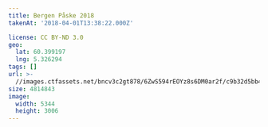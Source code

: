 ```yaml
---
title: Bergen Påske 2018
takenAt: '2018-04-01T13:38:22.000Z'

license: CC BY-ND 3.0
geo:
  lat: 60.399197
  lng: 5.326294
tags: []
url: >-
  //images.ctfassets.net/bncv3c2gt878/6ZwS594rEOYz8s6DM0ar2f/c9b32d5bb4607dbb3f050311bcd1f852/bergen-pske-2018_41178927571_o
size: 4814843
image:
  width: 5344
  height: 3006
---
```

